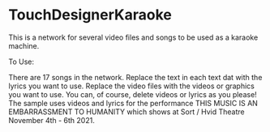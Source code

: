 # TouchDesignerKaraoke
This is a network for several video files and songs to be used as a karaoke machine. 

To Use: 

There are 17 songs in the network. Replace the text in each text dat with the lyrics you want to use. Replace the video files with the videos or graphics you want to use. You can, of course, delete videos or lyrics as you please! The sample uses videos and lyrics for the performance THIS MUSIC IS AN EMBARRASSMENT TO HUMANITY which shows at Sort / Hvid Theatre November 4th - 6th 2021. 
